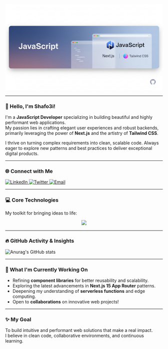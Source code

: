 <div align="center">
  <img src="https://raw.githubusercontent.com/shafo3i/shafo3i/main/Gemini_Generated_Image_tubemgtubemgtube.png" alt="Shafo3i - Building Modern Web" width="700"/>
</div>

---

### 👋 Hello, I'm Shafo3i!

I'm a **JavaScript Developer** specializing in building beautiful and highly performant web applications.  
My passion lies in crafting elegant user experiences and robust backends, primarily leveraging the power of **Next.js** and the artistry of **Tailwind CSS**.

I thrive on turning complex requirements into clean, scalable code. Always eager to explore new patterns and best practices to deliver exceptional digital products.

---

### 🌐 Connect with Me

<p align="left">
  <a href="https://linkedin.com/in/shafo3i" target="_blank">
    <img src="https://img.shields.io/badge/LinkedIn-%230077B5.svg?&style=for-the-badge&logo=linkedin&logoColor=white" alt="LinkedIn"/>
  </a>
  <a href="https://twitter.com/shafo3i" target="_blank">
    <img src="https://img.shields.io/badge/Twitter-%231DA1F2.svg?&style=for-the-badge&logo=twitter&logoColor=white" alt="Twitter"/>
  </a>
  <a href="mailto:shafo3i@gmail.com">
    <img src="https://img.shields.io/badge/Email-D14836?style=for-the-badge&logo=gmail&logoColor=white" alt="Email"/>
  </a>
</p>

---

### 💻 Core Technologies

My toolkit for bringing ideas to life:

<p align="center">
  <a href="https://skillicons.dev">
    <img src="https://skillicons.dev/icons?i=js,ts,react,nextjs,tailwind,nodejs,graphql,mongodb,git,vscode,docker,vercel&theme=light" />
  </a>
</p>

---

### 🔥 GitHub Activity & Insights


  ![Anurag's GitHub stats](https://github-readme-stats.vercel.app/api?username=shafo3i&show_icons=true&theme=radical)

---

### 🚀 What I'm Currently Working On

- Refining **component libraries** for better reusability and scalability.  
- Exploring the latest advancements in **Next.js 15 App Router** patterns.  
- Deepening my understanding of **serverless functions** and edge computing.  
- Open to **collaborations** on innovative web projects!

---

### ✨ My Goal

To build intuitive and performant web solutions that make a real impact.  
I believe in clean code, collaborative environments, and continuous learning.
